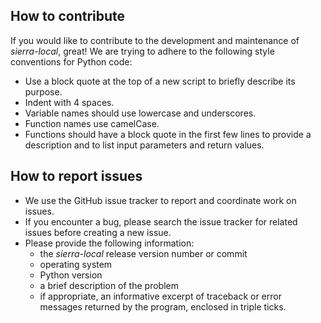 ## How to contribute

If you would like to contribute to the development and maintenance of *sierra-local*, great!  We are trying to adhere to the following style conventions for Python code:

* Use a block quote at the top of a new script to briefly describe its purpose.
* Indent with 4 spaces.
* Variable names should use lowercase and underscores.
* Function names use camelCase.
* Functions should have a block quote in the first few lines to provide a description and to list input parameters and return values.

## How to report issues

* We use the GitHub issue tracker to report and coordinate work on issues.  
* If you encounter a bug, please search the issue tracker for related issues before creating a new issue.
* Please provide the following information:
  * the *sierra-local* release version number or commit
  * operating system
  * Python version
  * a brief description of the problem
  * if appropriate, an informative excerpt of traceback or error messages returned by the program, enclosed in triple ticks.

